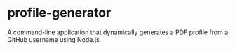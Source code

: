 # profile-generator
A command-line application that dynamically generates a PDF profile from a GitHub username using Node.js.
